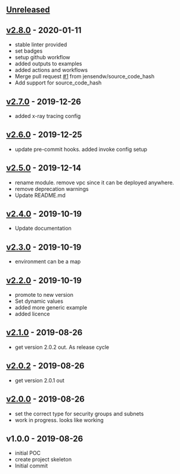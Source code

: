 <a name="unreleased"></a>
## [Unreleased]



<a name="v2.8.0"></a>
## [v2.8.0] - 2020-01-11

- stable linter provided
- set badges
- setup github workflow
- added outputs to examples
- added actions and workflows
- Merge pull request [#1](https://github.com/terraform-module/terraform-aws-lambda.git/issues/1) from jensendw/source_code_hash
- Add support for source_code_hash


<a name="v2.7.0"></a>
## [v2.7.0] - 2019-12-26

- added x-ray tracing config


<a name="v2.6.0"></a>
## [v2.6.0] - 2019-12-25

- update pre-commit hooks. added invoke config setup


<a name="v2.5.0"></a>
## [v2.5.0] - 2019-12-14

- rename module. remove vpc since it can be deployed anywhere.
- remove deprecation warnings
- Update README.md


<a name="v2.4.0"></a>
## [v2.4.0] - 2019-10-19

- Update documentation


<a name="v2.3.0"></a>
## [v2.3.0] - 2019-10-19

- environment can be a map


<a name="v2.2.0"></a>
## [v2.2.0] - 2019-10-19

- promote to new version
- Set dynamic values
- added more generic example
- added licence


<a name="v2.1.0"></a>
## [v2.1.0] - 2019-08-26

- get version 2.0.2 out. As release cycle


<a name="v2.0.2"></a>
## [v2.0.2] - 2019-08-26

- get version 2.0.1 out


<a name="v2.0.0"></a>
## [v2.0.0] - 2019-08-26

- set the correct type for security groups and subnets
- work in progress. looks like working


<a name="v1.0.0"></a>
## v1.0.0 - 2019-08-26

- initial POC
- create project skeleton
- Initial commit


[Unreleased]: https://github.com/terraform-module/terraform-aws-lambda.git/compare/v2.8.0...HEAD
[v2.8.0]: https://github.com/terraform-module/terraform-aws-lambda.git/compare/v2.7.0...v2.8.0
[v2.7.0]: https://github.com/terraform-module/terraform-aws-lambda.git/compare/v2.6.0...v2.7.0
[v2.6.0]: https://github.com/terraform-module/terraform-aws-lambda.git/compare/v2.5.0...v2.6.0
[v2.5.0]: https://github.com/terraform-module/terraform-aws-lambda.git/compare/v2.4.0...v2.5.0
[v2.4.0]: https://github.com/terraform-module/terraform-aws-lambda.git/compare/v2.3.0...v2.4.0
[v2.3.0]: https://github.com/terraform-module/terraform-aws-lambda.git/compare/v2.2.0...v2.3.0
[v2.2.0]: https://github.com/terraform-module/terraform-aws-lambda.git/compare/v2.1.0...v2.2.0
[v2.1.0]: https://github.com/terraform-module/terraform-aws-lambda.git/compare/v2.0.2...v2.1.0
[v2.0.2]: https://github.com/terraform-module/terraform-aws-lambda.git/compare/v2.0.0...v2.0.2
[v2.0.0]: https://github.com/terraform-module/terraform-aws-lambda.git/compare/v1.0.0...v2.0.0

